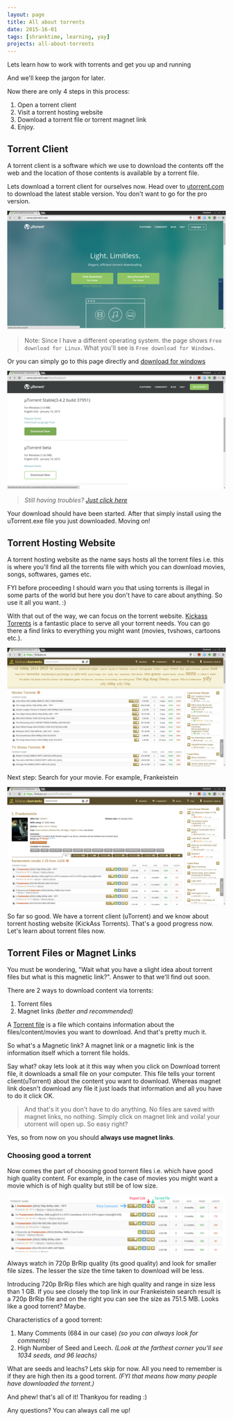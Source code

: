 ```yaml
---
layout: page
title: All about torrents
date: 2015-16-01
tags: [shranktime, learning, yay]
projects: all-about-torrents
---
```


Lets learn how to work with torrents and get you up and running

And we'll keep the jargon for later.

Now there are only 4 steps in this process:

1. Open a torrent client
2. Visit a torrent hosting website
3. Download a torrent file or torrent magnet link
4. Enjoy.


Torrent Client
--------------

A torrent client is a software which we use to download the contents off the
web and the location of those contents is available by a torrent file.

Lets download a torrent client for ourselves now.
Head over to [utorrent.com](http://www.utorrent.com/) to download the latest
stable version. You don't want to go for the pro version.

![abt-1](/images/abt-1.png)
> Note: Since I have a different operating system. the page shows `Free download
> for Linux`. What you'll see is `Free download for Windows`.

Or you can simply go to this page directly and [download for windows](http://www.utorrent.com/downloads/win)

![abt-2](/images/abt-2.png)

> *Still having troubles? [Just click
here](http://download-new.utorrent.com/endpoint/utorrent/os/windows/track/stable/)*

Your download should have been started. After that simply install using the
uTorrent.exe file you just downloaded. Moving on!

Torrent Hosting Website
------------------------

A torrent hosting website as the name says hosts all the torrent files i.e.
this is where you'll find all the torrents file with which you can download
movies, songs, softwares, games etc.

FYI before proceeding I should warn you that using torrents is illegal in some
parts of the world but here you don't have to care about anything. So
use it all you want. :)

With that out of the way, we can focus on the torrent website.
[Kickass Torrents](https://kickass.so/) is a fantastic place to serve all your
torrent needs. You can go there a find links to everything you might want
(movies, tvshows, cartoons etc.).

![Kickass Torrent search frankeistein](/images/abt-3.png)

Next step: Search for your movie.
For example, Frankeistein

![Kickass Torrent search frankeistein](/images/abt-4.png)

So far so good. We have a torrent client (uTorrent) and we know about torrent
hosting website (KickAss Torrents). That's a good progress now. Let's learn
about torrent files now.

Torrent Files or Magnet Links
-----------------------------

You must be wondering, "Wait what you have a slight idea about torrent files
but what is this magnetic link?". Answer to that we'll find out soon.

There are 2 ways to download content via torrents:

1. Torrent files
2. Magnet links *(better and recommended)*

A [Torrent file](http://en.wikipedia.org/wiki/Torrent_file) is a file which
contains information about the files/content/movies you want to download. And that's
pretty much it.

So what's a Magnetic link? 
A magnet link or a magnetic link is the information itself which a torrent file
holds.

Say what? okay lets look at it this way when you click on Download torrent
file, it downloads a small file on your computer. This file tells your torrent
client(uTorrent) about the content you want to download. Whereas magnet link
doesn't download any file it just loads that information and all you have to do
it click OK.

> And that's it you don't have to do anything. No files are saved with magnet
links, no nothing. Simply click on magnet link and voila! your utorrent will
open up. So easy right?

Yes, so from now on you should **always use magnet links**.

### Choosing good a torrent

Now comes the part of choosing good torrent files i.e. which have good high
quality content. For example, in the case of movies you might want a movie
which is of high quality but still be of low size.
    
![Torrent file](/images/abt-5.png)

Always watch in 720p BrRip quality (its good quality) and look for smaller file
sizes.  The lesser the size the time taken to download will be less.

Introducing 720p BrRip files which are high quality and range in size less than
1 GB. If you see closely the top link in our Frankeistein search result is a
720p BrRip file and on the right you can see the size as 751.5 MB.
Looks like a good torrent? Maybe.

Characteristics of a good torrent:

1. Many Comments (684 in our case)
*(so you can always look for comments)*
2. High Number of Seed and Leech.
*(Look at the farthest corner you'll see 1034 seeds, and 96 leachs)*

What are seeds and leachs? Lets skip for now. All you need to remember is if
they are high then its a good torrent. *(FYI that means how many people have
downloaded the torrent.)*


And phew! that's all of it! Thankyou for reading :)

Any questions? You can always call me up!




